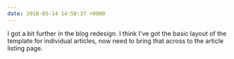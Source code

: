 ```yaml
---
date: 2018-05-14 14:58:37 +0900
---
```

I got a bit further in the blog redesign. I think I've got the basic layout of the template for individual articles, now need to bring that across to the article listing page.
